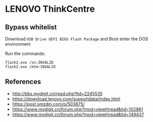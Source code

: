 # LENOVO ThinkCentre

## Bypass whitelist

Download `USB Drive UEFI BIOS Flash Package` and Boot enter the DOS environment

Run the commands:

```plain
flash2.exe /sn:INVALID
flash2.exe /mtm:INVALID
```

## References

- <http://bbs.mydigit.cn/read.php?tid=2245535>
- <https://download.lenovo.com/supportdata/index.html>
- <https://post.smzdm.com/p/503875/>
- <https://www.mydigit.cn/forum.php?mod=viewthread&tid=102861>
- <https://www.mydigit.cn/forum.php?mod=viewthread&tid=149437>
